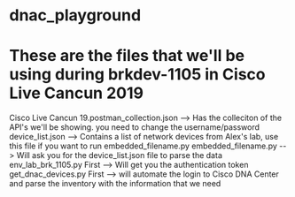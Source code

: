 # dnac_playground
# These are the files that we'll be using during brkdev-1105 in Cisco Live Cancun 2019

Cisco Live Cancun 19.postman_collection.json	--> Has the colleciton of the API's we'll be showing. you need to change the username/password
device_list.json	 --> Contains a list of network devices from Alex's lab, use this file if you want to run embedded_filename.py
embedded_filename.py	--> Will ask you for the device_list.json file to parse the data
env_lab_brk_1105.py	First --> Will get you the authentication token
get_dnac_devices.py	First --> will automate the login to Cisco DNA Center and parse the inventory with the information that we need
